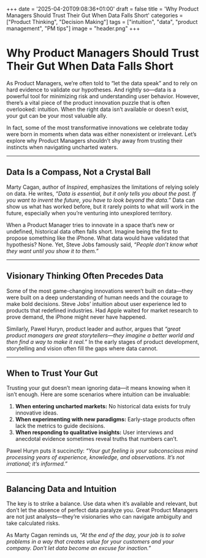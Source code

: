 +++
date = '2025-04-20T09:08:36+01:00'
draft = false
title = 'Why Product Managers Should Trust Their Gut When Data Falls Short'
categories = ["Product Thinking", "Decision Making"]
tags = ["intuition", "data", "product management", "PM tips"]
image = "header.png"
+++
# Why Product Managers Should Trust Their Gut When Data Falls Short

As Product Managers, we’re often told to “let the data speak” and to rely on hard evidence to validate our hypotheses. And rightly so—data is a powerful tool for minimizing risk and understanding user behavior. However, there’s a vital piece of the product innovation puzzle that is often overlooked: intuition. When the right data isn’t available or doesn’t exist, your gut can be your most valuable ally.

In fact, some of the most transformative innovations we celebrate today were born in moments when data was either nonexistent or irrelevant. Let’s explore why Product Managers shouldn’t shy away from trusting their instincts when navigating uncharted waters.

---

## Data Is a Compass, Not a Crystal Ball

Marty Cagan, author of *Inspired*, emphasizes the limitations of relying solely on data. He writes, *“Data is essential, but it only tells you about the past. If you want to invent the future, you have to look beyond the data.”* Data can show us what has worked before, but it rarely points to what will work in the future, especially when you’re venturing into unexplored territory.

When a Product Manager tries to innovate in a space that’s new or undefined, historical data often falls short. Imagine being the first to propose something like the iPhone. What data would have validated that hypothesis? None. Yet, Steve Jobs famously said, *“People don’t know what they want until you show it to them.”*

---

## Visionary Thinking Often Precedes Data

Some of the most game-changing innovations weren’t built on data—they were built on a deep understanding of human needs and the courage to make bold decisions. Steve Jobs’ intuition about user experience led to products that redefined industries. Had Apple waited for market research to prove demand, the iPhone might never have happened.

Similarly, Pawel Huryn, product leader and author, argues that *“great product managers are great storytellers—they imagine a better world and then find a way to make it real.”* In the early stages of product development, storytelling and vision often fill the gaps where data cannot.

---

## When to Trust Your Gut

Trusting your gut doesn’t mean ignoring data—it means knowing when it isn’t enough. Here are some scenarios where intuition can be invaluable:

1. **When entering uncharted markets:** No historical data exists for truly innovative ideas.
2. **When experimenting with new paradigms:** Early-stage products often lack the metrics to guide decisions.
3. **When responding to qualitative insights:** User interviews and anecdotal evidence sometimes reveal truths that numbers can’t.

Pawel Huryn puts it succinctly: *“Your gut feeling is your subconscious mind processing years of experience, knowledge, and observations. It’s not irrational; it’s informed.”*

---

## Balancing Data and Intuition

The key is to strike a balance. Use data when it’s available and relevant, but don’t let the absence of perfect data paralyze you. Great Product Managers are not just analysts—they’re visionaries who can navigate ambiguity and take calculated risks.

As Marty Cagan reminds us, *“At the end of the day, your job is to solve problems in a way that creates value for your customers and your company. Don’t let data become an excuse for inaction.”*